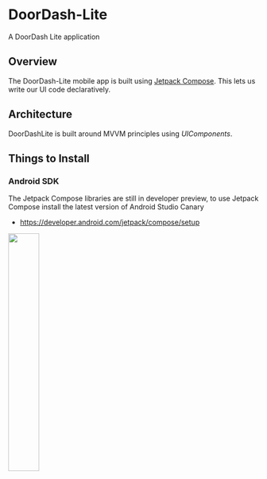 # DoorDash-Lite
A DoorDash Lite application

## Overview
The DoorDash-Lite mobile app is built using [Jetpack Compose](https://developer.android.com/jetpack/compose). This lets us
write our UI code declaratively.

## Architecture
DoorDashLite is built around MVVM principles using *UIComponents*.

## Things to Install

### Android SDK
The Jetpack Compose libraries are still in developer preview, to use Jetpack Compose install the latest version of Android Studio Canary
- https://developer.android.com/jetpack/compose/setup

<a href="http://executed.io/images/screenshot.png"><img src="http://executed.io/images/screenshot.png" width="35%"></a>
